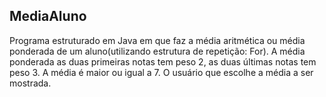 ## MediaAluno
Programa estruturado em Java em que faz a média aritmética ou média ponderada de um aluno(utilizando estrutura de repetição: For).
A média ponderada as duas primeiras notas tem peso 2, as duas últimas notas tem peso 3.
A média é maior ou igual a 7.
O usuário que escolhe a média a ser mostrada.
